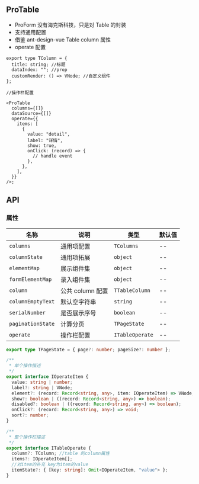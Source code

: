 ## ProTable

- ProForm 没有海克斯科技，只是对 Table 的封装
- 支持通用配置
- 借鉴 ant-design-vue Table column 属性
- operate 配置

```tsx
export type TColumn = {
  title: string; //标题
  dataIndex: ""; //prop
  customRender: () => VNode; //自定义组件
};

//操作栏配置

<ProTable
  columns={[]}
  dataSource={[]}
  operate={{
    items: [
      {
        value: "detail",
        label: "详情",
        show: true,
        onClick: (record) => {
          // handle event
        },
      },
    ],
  }}
/>;
```

## API

### 属性

| 名称              | 说明             | 类型            | 默认值 |
| ----------------- | ---------------- | --------------- | ------ |
| `columns`         | 通用项配置       | `TColumns`      | --     |
| `columnState`     | 通用项拓展       | `object`        | --     |
| `elementMap`      | 展示组件集       | `object`        | --     |
| `formElementMap`  | 录入组件集       | `object`        | --     |
| `column`          | 公共 column 配置 | `TTableColumn`  | --     |
| `columnEmptyText` | 默认空字符串     | `string`        | --     |
| `serialNumber`    | 是否展示序号     | `boolean`       | --     |
| `paginationState` | 计算分页         | `TPageState`    | --     |
| `operate`         | 操作栏配置       | `ITableOperate` | --     |

```ts
export type TPageState = { page?: number; pageSize?: number };

/**
 * 单个操作描述
 */
export interface IOperateItem {
  value: string | number;
  label?: string | VNode;
  element?: (record: Record<string, any>, item: IOperateItem) => VNode;
  show?: boolean | ((record: Record<string, any>) => boolean);
  disabled?: boolean | ((record: Record<string, any>) => boolean);
  onClick?: (record: Record<string, any>) => void;
  sort?: number;
}

/**
 * 整个操作栏描述
 */
export interface ITableOperate {
  column?: TColumn; //table 的column属性
  items?: IOperateItem[];
  //对item的补充 key为item的value
  itemState?: { [key: string]: Omit<IOperateItem, "value"> };
}
```
